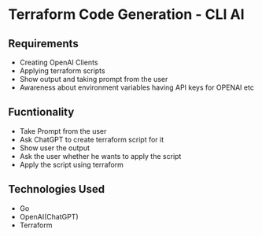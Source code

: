 # Terraform Code Generation - CLI AI 

## Requirements
- Creating OpenAI Clients
- Applying terraform scripts
- Show output and taking prompt from the user
- Awareness about environment variables having API keys for OPENAI etc

## Fucntionality 
- Take Prompt from the user
- Ask ChatGPT to create terraform script for it
- Show user the output
- Ask the user whether he wants to apply the script
- Apply the script using terraform


## Technologies Used
- Go
- OpenAI(ChatGPT)
- Terraform
